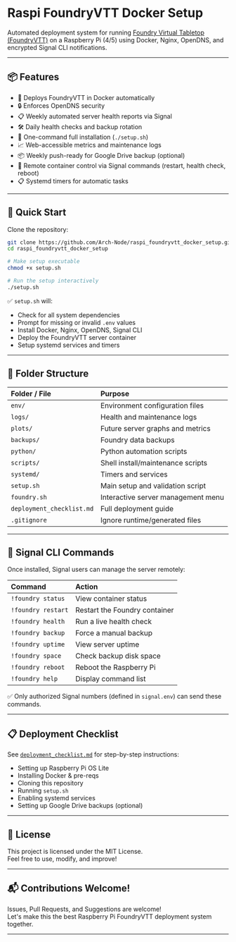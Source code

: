 
# Raspi FoundryVTT Docker Setup

Automated deployment system for running [Foundry Virtual Tabletop (FoundryVTT)](https://foundryvtt.com/) on a Raspberry Pi (4/5) using Docker, Nginx, OpenDNS, and encrypted Signal CLI notifications.

---

## 📦 Features

- 🐳 Deploys FoundryVTT in Docker automatically
- 🔒 Enforces OpenDNS security
- 📋 Weekly automated server health reports via Signal
- 🛠 Daily health checks and backup rotation
- 🚀 One-command full installation (`./setup.sh`)
- 📈 Web-accessible metrics and maintenance logs
- 📦 Weekly push-ready for Google Drive backup (optional)
- 📱 Remote container control via Signal commands (restart, health check, reboot)
- 📋 Systemd timers for automatic tasks

---

## 🚀 Quick Start

Clone the repository:

```bash
git clone https://github.com/Arch-Node/raspi_foundryvtt_docker_setup.git
cd raspi_foundryvtt_docker_setup

# Make setup executable
chmod +x setup.sh

# Run the setup interactively
./setup.sh
```

✅ `setup.sh` will:

- Check for all system dependencies
- Prompt for missing or invalid `.env` values
- Install Docker, Nginx, OpenDNS, Signal CLI
- Deploy the FoundryVTT server container
- Setup systemd services and timers

---

## 📂 Folder Structure

| Folder / File | Purpose |
|:--------------|:--------|
| `env/` | Environment configuration files |
| `logs/` | Health and maintenance logs |
| `plots/` | Future server graphs and metrics |
| `backups/` | Foundry data backups |
| `python/` | Python automation scripts |
| `scripts/` | Shell install/maintenance scripts |
| `systemd/` | Timers and services |
| `setup.sh` | Main setup and validation script |
| `foundry.sh` | Interactive server management menu |
| `deployment_checklist.md` | Full deployment guide |
| `.gitignore` | Ignore runtime/generated files |

---

## 🧹 Signal CLI Commands

Once installed, Signal users can manage the server remotely:

| Command | Action |
|:--------|:-------|
| `!foundry status` | View container status |
| `!foundry restart` | Restart the Foundry container |
| `!foundry health` | Run a live health check |
| `!foundry backup` | Force a manual backup |
| `!foundry uptime` | View server uptime |
| `!foundry space` | Check backup disk space |
| `!foundry reboot` | Reboot the Raspberry Pi |
| `!foundry help` | Display command list |

✅ Only authorized Signal numbers (defined in `signal.env`) can send these commands.

---

## 📋 Deployment Checklist

See [`deployment_checklist.md`](deployment_checklist.md) for step-by-step instructions:
- Setting up Raspberry Pi OS Lite
- Installing Docker & pre-reqs
- Cloning this repository
- Running `setup.sh`
- Enabling systemd services
- Setting up Google Drive backups (optional)

---

## 📜 License

This project is licensed under the MIT License.  
Feel free to use, modify, and improve!

---

## 📬 Contributions Welcome!

Issues, Pull Requests, and Suggestions are welcome!  
Let's make this the best Raspberry Pi FoundryVTT deployment system together.

---
